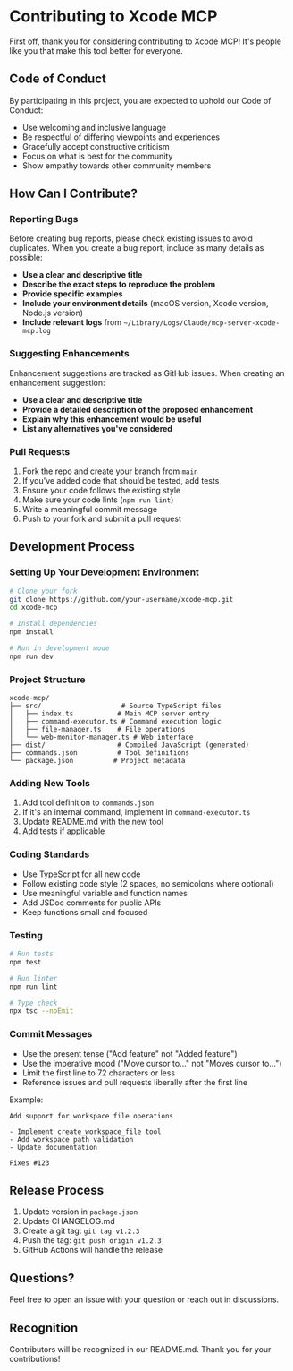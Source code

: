# Contributing to Xcode MCP

First off, thank you for considering contributing to Xcode MCP! It's people like you that make this tool better for everyone.

## Code of Conduct

By participating in this project, you are expected to uphold our Code of Conduct:

- Use welcoming and inclusive language
- Be respectful of differing viewpoints and experiences
- Gracefully accept constructive criticism
- Focus on what is best for the community
- Show empathy towards other community members

## How Can I Contribute?

### Reporting Bugs

Before creating bug reports, please check existing issues to avoid duplicates. When you create a bug report, include as many details as possible:

- **Use a clear and descriptive title**
- **Describe the exact steps to reproduce the problem**
- **Provide specific examples**
- **Include your environment details** (macOS version, Xcode version, Node.js version)
- **Include relevant logs** from `~/Library/Logs/Claude/mcp-server-xcode-mcp.log`

### Suggesting Enhancements

Enhancement suggestions are tracked as GitHub issues. When creating an enhancement suggestion:

- **Use a clear and descriptive title**
- **Provide a detailed description of the proposed enhancement**
- **Explain why this enhancement would be useful**
- **List any alternatives you've considered**

### Pull Requests

1. Fork the repo and create your branch from `main`
2. If you've added code that should be tested, add tests
3. Ensure your code follows the existing style
4. Make sure your code lints (`npm run lint`)
5. Write a meaningful commit message
6. Push to your fork and submit a pull request

## Development Process

### Setting Up Your Development Environment

```bash
# Clone your fork
git clone https://github.com/your-username/xcode-mcp.git
cd xcode-mcp

# Install dependencies
npm install

# Run in development mode
npm run dev
```

### Project Structure

```
xcode-mcp/
├── src/                    # Source TypeScript files
│   ├── index.ts           # Main MCP server entry
│   ├── command-executor.ts # Command execution logic
│   ├── file-manager.ts    # File operations
│   └── web-monitor-manager.ts # Web interface
├── dist/                  # Compiled JavaScript (generated)
├── commands.json          # Tool definitions
└── package.json          # Project metadata
```

### Adding New Tools

1. Add tool definition to `commands.json`
2. If it's an internal command, implement in `command-executor.ts`
3. Update README.md with the new tool
4. Add tests if applicable

### Coding Standards

- Use TypeScript for all new code
- Follow existing code style (2 spaces, no semicolons where optional)
- Use meaningful variable and function names
- Add JSDoc comments for public APIs
- Keep functions small and focused

### Testing

```bash
# Run tests
npm test

# Run linter
npm run lint

# Type check
npx tsc --noEmit
```

### Commit Messages

- Use the present tense ("Add feature" not "Added feature")
- Use the imperative mood ("Move cursor to..." not "Moves cursor to...")
- Limit the first line to 72 characters or less
- Reference issues and pull requests liberally after the first line

Example:
```
Add support for workspace file operations

- Implement create_workspace_file tool
- Add workspace path validation
- Update documentation

Fixes #123
```

## Release Process

1. Update version in `package.json`
2. Update CHANGELOG.md
3. Create a git tag: `git tag v1.2.3`
4. Push the tag: `git push origin v1.2.3`
5. GitHub Actions will handle the release

## Questions?

Feel free to open an issue with your question or reach out in discussions.

## Recognition

Contributors will be recognized in our README.md. Thank you for your contributions!